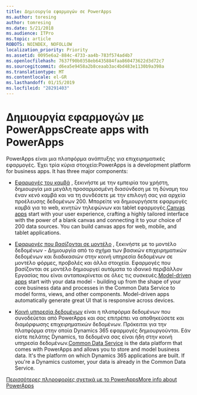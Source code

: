```yaml
---
title: Δημιουργία εφαρμογών σε PowerApps
ms.author: toresing
author: tomresing
ms.date: 5/21/2018
ms.audience: ITPro
ms.topic: article
ROBOTS: NOINDEX, NOFOLLOW
localization_priority: Priority
ms.assetid: 0095e6a2-884c-4733-aa4b-783f574ad4b7
ms.openlocfilehash: 7637f90b0358eb6435884faa860473622d3d72c7
ms.sourcegitcommit: d6ea5e9458a2b8ceaab3ac4bd483e1130b9a398a
ms.translationtype: MT
ms.contentlocale: el-GR
ms.lasthandoff: 01/15/2019
ms.locfileid: "28291403"
---
```

# <a name="create-apps-with-powerapps"></a><span data-ttu-id="3fd6f-102">Δημιουργία εφαρμογών με PowerApps</span><span class="sxs-lookup"><span data-stu-id="3fd6f-102">Create apps with PowerApps</span></span>

<span data-ttu-id="3fd6f-p101">PowerApps είναι μια πλατφόρμα ανάπτυξης για επιχειρηματικές εφαρμογές. Έχει τρία κύρια στοιχεία:</span><span class="sxs-lookup"><span data-stu-id="3fd6f-p101">PowerApps is a development platform for business apps. It has three major components:</span></span> 
  
- <span data-ttu-id="3fd6f-p102">[Εφαρμογές του καμβά](https://go.microsoft.com/fwlink/?linkid=874495) , ξεκινήστε με την εμπειρία του χρήστη, δημιουργία μια μεγάλη προσαρμοσμένη διασύνδεση με τη δύναμη του έναν κενό καμβά και να τη συνδέσετε με την επιλογή σας για αρχεία προέλευσης δεδομένων 200. Μπορείτε να δημιουργήσετε εφαρμογές καμβά για το web, κινητών τηλεφώνων και tablet εφαρμογές.</span><span class="sxs-lookup"><span data-stu-id="3fd6f-p102">[Canvas apps](https://go.microsoft.com/fwlink/?linkid=874495) start with your user experience, crafting a highly tailored interface with the power of a blank canvas and connecting it to your choice of 200 data sources. You can build canvas apps for web, mobile, and tablet applications.</span></span> 
    
- <span data-ttu-id="3fd6f-p103">[Εφαρμογές που βασίζονται σε μοντέλο](https://go.microsoft.com/fwlink/?linkid=874496) , ξεκινήστε με το μοντέλο δεδομένων - Δημιουργία από το σχήμα των βασικών επιχειρηματικών δεδομένων και διαδικασιών στην κοινή υπηρεσία δεδομένων σε μοντέλο φόρμες, προβολές και άλλα στοιχεία. Εφαρμογές που βασίζονται σε μοντέλο δημιουργεί αυτόματα το ιδανικό περιβάλλον Εργασίας που είναι ανταποκρίνεται σε όλες τις συσκευές.</span><span class="sxs-lookup"><span data-stu-id="3fd6f-p103">[Model-driven apps](https://go.microsoft.com/fwlink/?linkid=874496) start with your data model - building up from the shape of your core business data and processes in the Common Data Service to model forms, views, and other components. Model-driven apps automatically generate great UI that is responsive across devices.</span></span> 
    
- <span data-ttu-id="3fd6f-p104">[Κοινή υπηρεσία δεδομένων](https://go.microsoft.com/fwlink/?linkid=874497) είναι η πλατφόρμα δεδομένων που συνοδεύεται από PowerApps και σας επιτρέπει να αποθηκεύσετε και διαμόρφωσης επιχειρηματικών δεδομένων. Πρόκειται για την πλατφόρμα στην οποία Dynamics 365 εφαρμογές δημιουργούνται. Εάν είστε πελάτης Dynamics, τα δεδομένα σας είναι ήδη στην κοινή υπηρεσία δεδομένων.</span><span class="sxs-lookup"><span data-stu-id="3fd6f-p104">[Common Data Service](https://go.microsoft.com/fwlink/?linkid=874497) is the data platform that comes with PowerApps and allows you to store and model business data. It's the platform on which Dynamics 365 applications are built. If you're a Dynamics customer, your data is already in the Common Data Service.</span></span> 
    
[<span data-ttu-id="3fd6f-112">Περισσότερες πληροφορίες σχετικά με το PowerApps</span><span class="sxs-lookup"><span data-stu-id="3fd6f-112">More info about PowerApps</span></span>](https://go.microsoft.com/fwlink/?linkid=874498)
  

